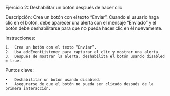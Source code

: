 Ejercicio 2: Deshabilitar un botón después de hacer clic

Descripción:
Crea un botón con el texto “Enviar”. Cuando el usuario haga clic en el botón, debe aparecer una alerta con el mensaje “Enviado” y el botón debe deshabilitarse para que no pueda hacer clic en él nuevamente.

Instrucciones:

    1.	Crea un botón con el texto “Enviar”.
    2.	Usa addEventListener para capturar el clic y mostrar una alerta.
    3.	Después de mostrar la alerta, deshabilita el botón usando disabled = true.

Puntos clave:

    •	Deshabilitar un botón usando disabled.
    •	Asegurarse de que el botón no pueda ser clicado después de la primera interacción.
